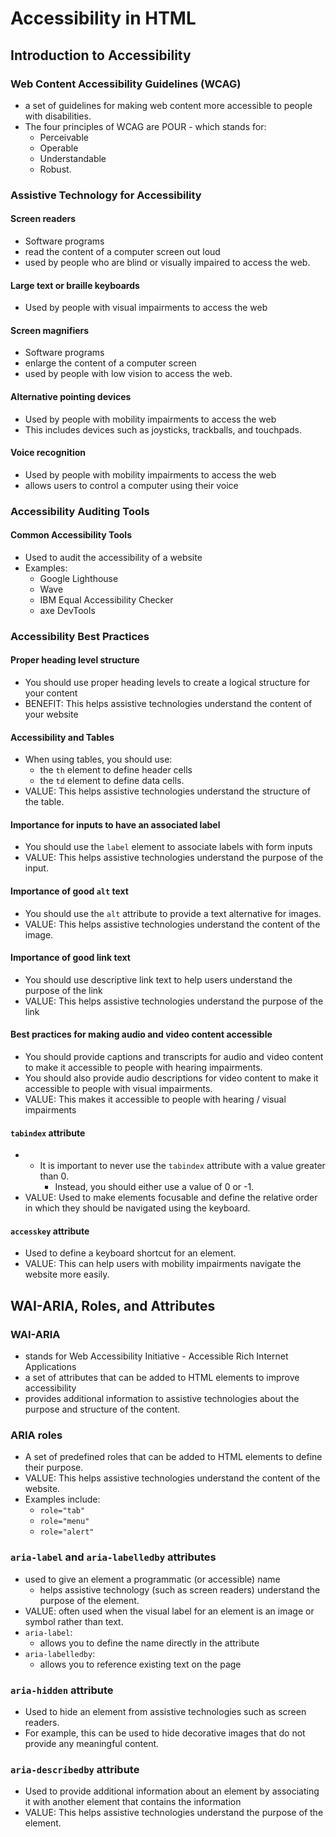 # Accessibility in HTML

## Introduction to Accessibility

### Web Content Accessibility Guidelines (WCAG)

* a set of guidelines for making web content more accessible to people with disabilities. 
* The four principles of WCAG are POUR - which stands for: 
	* Perceivable
	* Operable
	* Understandable
	* Robust.

### Assistive Technology for Accessibility

#### Screen readers

* Software programs
* read the content of a computer screen out loud
*  used by people who are blind or visually impaired to access the web.

#### Large text or braille keyboards

* Used by people with visual impairments to access the web

#### Screen magnifiers

* Software programs
* enlarge the content of a computer screen
* used by people with low vision to access the web.

#### Alternative pointing devices

* Used by people with mobility impairments to access the web
* This includes devices such as joysticks, trackballs, and touchpads.

####  Voice recognition

* Used by people with mobility impairments to access the web
* allows users to control a computer using their voice

### Accessibility Auditing Tools

#### Common Accessibility Tools

* Used to audit the accessibility of a website
* Examples:
	* Google Lighthouse
	* Wave
	* IBM Equal Accessibility Checker
	* axe DevTools

### Accessibility Best Practices

#### Proper heading level structure

* You should use proper heading levels to create a logical structure for your content
* BENEFIT: This helps assistive technologies understand the content of your website

#### Accessibility and Tables

* When using tables, you should use:
	* the `th` element to define header cells
	* the `td` element to define data cells. 
* VALUE: This helps assistive technologies understand the structure of the table.
#### Importance for inputs to have an associated label

* You should use the `label` element to associate labels with form inputs
* VALUE: This helps assistive technologies understand the purpose of the input.
#### Importance of good `alt` text

* You should use the `alt` attribute to provide a text alternative for images. 
* VALUE: This helps assistive technologies understand the content of the image.
####  Importance of good link text

* You should use descriptive link text to help users understand the purpose of the link
* VALUE: This helps assistive technologies understand the purpose of the link
####  Best practices for making audio and video content accessible

* You should provide captions and transcripts for audio and video content to make it accessible to people with hearing impairments.
* You should also provide audio descriptions for video content to make it accessible to people with visual impairments.
* VALUE: This makes it accessible to people with hearing / visual impairments

####  `tabindex` attribute

* * It is important to never use the `tabindex` attribute with a value greater than 0.
	* Instead, you should either use a value of 0 or -1.
* VALUE: Used to make elements focusable and define the relative order in which they should be navigated using the keyboard.
####  `accesskey` attribute

* Used to define a keyboard shortcut for an element. 
* VALUE: This can help users with mobility impairments navigate the website more easily.

## WAI-ARIA, Roles, and Attributes

### WAI-ARIA

* stands for Web Accessibility Initiative - Accessible Rich Internet Applications
* a set of attributes that can be added to HTML elements to improve accessibility
* provides additional information to assistive technologies about the purpose and structure of the content.

### ARIA roles

* A set of predefined roles that can be added to HTML elements to define their purpose. 
* VALUE: This helps assistive technologies understand the content of the website.
* Examples include: 
	* `role="tab"`
	* `role="menu"`
	* `role="alert"`

### `aria-label` and `aria-labelledby` attributes

* used to give an element a programmatic (or accessible) name
	* helps assistive technology (such as screen readers) understand the purpose of the element.
* VALUE: often used when the visual label for an element is an image or symbol rather than text.
* `aria-label`: 
	* allows you to define the name directly in the attribute
* `aria-labelledby`:
	* allows you to reference existing text on the page

### `aria-hidden` attribute

* Used to hide an element from assistive technologies such as screen readers. 
* For example, this can be used to hide decorative images that do not provide any meaningful content.

### `aria-describedby` attribute

* Used to provide additional information about an element by associating it with another element that contains the information
* VALUE: This helps assistive technologies understand the purpose of the element.